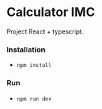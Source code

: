 # Calculator IMC 

Project React + typescript.

### Installation

- `npm install`

### Run

- `npm run dev`
